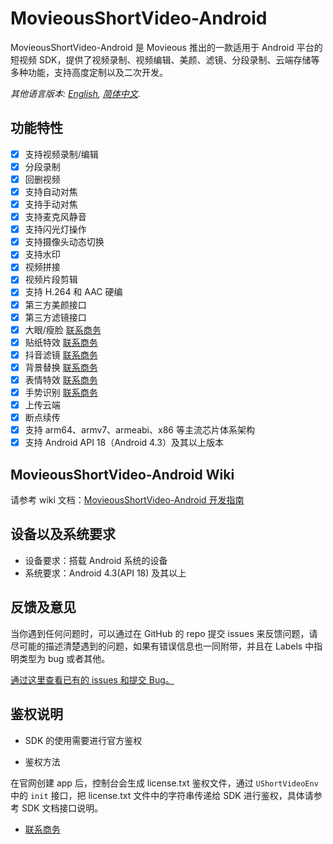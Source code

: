 # MovieousShortVideo-Android

MovieousShortVideo-Android 是 Movieous 推出的一款适用于 Android 平台的短视频 SDK，提供了视频录制、视频编辑、美颜、滤镜、分段录制、云端存储等多种功能，支持高度定制以及二次开发。

*其他语言版本: [English](../README.md), [简体中文](README.zh-cn.md).*

## 功能特性

- [x] 支持视频录制/编辑
- [x] 分段录制
- [x] 回删视频
- [x] 支持自动对焦
- [x] 支持手动对焦
- [x] 支持麦克风静音
- [x] 支持闪光灯操作
- [x] 支持摄像头动态切换
- [x] 支持水印
- [x] 视频拼接
- [x] 视频片段剪辑
- [x] 支持 H.264 和 AAC 硬编
- [x] 第三方美颜接口
- [x] 第三方滤镜接口
- [x] 大眼/瘦脸 [联系商务](mailto:sales@movieous.com)
- [x] 贴纸特效  [联系商务](mailto:sales@movieous.com)
- [x] 抖音滤镜  [联系商务](mailto:sales@movieous.com)
- [x] 背景替换  [联系商务](mailto:sales@movieous.com)
- [x] 表情特效  [联系商务](mailto:sales@movieous.com)
- [x] 手势识别  [联系商务](mailto:sales@movieous.com)
- [x] 上传云端
- [x] 断点续传
- [x] 支持 arm64、armv7、armeabi、x86 等主流芯片体系架构
- [x] 支持 Android API 18（Android 4.3）及其以上版本

## MovieousShortVideo-Android Wiki

请参考 wiki 文档：[MovieousShortVideo-Android 开发指南](https://developer.movieous.cn/#/Android_ShortVideo)

## 设备以及系统要求

- 设备要求：搭载 Android 系统的设备
- 系统要求：Android 4.3(API 18) 及其以上

## 反馈及意见

当你遇到任何问题时，可以通过在 GitHub 的 repo 提交 issues 来反馈问题，请尽可能的描述清楚遇到的问题，如果有错误信息也一同附带，并且在 Labels 中指明类型为 bug 或者其他。

[通过这里查看已有的 issues 和提交 Bug。](https://github.com/movieous-team/MovieousShortVideo-Android-Release/issues)

## 鉴权说明

- SDK 的使用需要进行官方鉴权

- 鉴权方法

在官网创建 app 后，控制台会生成 license.txt 鉴权文件，通过 `UShortVideoEnv` 中的 `init` 接口，把 license.txt 文件中的字符串传递给 SDK 进行鉴权，具体请参考 SDK 文档接口说明。

- [联系商务](mailto:sales@movieous.com)
